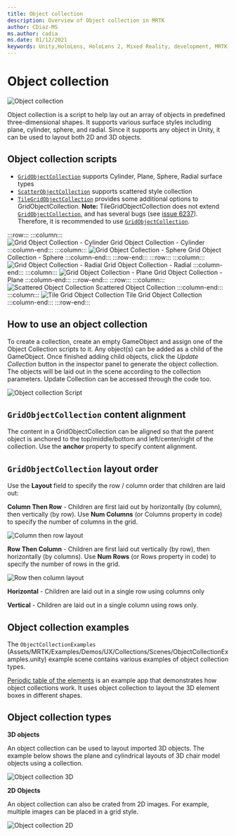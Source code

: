 ```yaml
---
title: Object collection
description: Overview of Object collection in MRTK
author: CDiaz-MS
ms.author: cadia
ms.date: 01/12/2021
keywords: Unity,HoloLens, HoloLens 2, Mixed Reality, development, MRTK, Object collection,
---
```


# Object collection

![Object collection](../images/object-collection/MRTK_ObjectCollection_Main.jpg)

Object collection is a script to help lay out an array of objects in predefined three-dimensional shapes. It supports various surface styles including plane, cylinder, sphere, and radial. Since it supports any object in Unity, it can be used to layout both 2D and 3D objects.

## Object collection scripts

- [`GridObjectCollection`](xref:Microsoft.MixedReality.Toolkit.Utilities.GridObjectCollection) supports Cylinder, Plane, Sphere, Radial surface types
- [`ScatterObjectCollection`](xref:Microsoft.MixedReality.Toolkit.Utilities.ScatterObjectCollection) supports scattered style collection  
- [`TileGridObjectCollection`](xref:Microsoft.MixedReality.Toolkit.Utilities.TileGridObjectCollection) provides some additional options to GridObjectCollection. **Note:** TileGridObjectCollection does not extend [`GridObjectCollection`](xref:Microsoft.MixedReality.Toolkit.Utilities.GridObjectCollection), and has several bugs (see [issue 6237](https://github.com/microsoft/MixedRealityToolkit-Unity/issues/6237)). Therefore, it is recommended to use [`GridObjectCollection`](xref:Microsoft.MixedReality.Toolkit.Utilities.GridObjectCollection).

:::row:::
    :::column:::  
    ![Grid Object Collection - Cylinder](../images/object-collection/MRTK_ObjectCollectionCylinder.png) Grid Object Collection - Cylinder
    :::column-end:::
    :::column:::
    ![Grid Object Collection - Sphere](../images/object-collection/MRTK_ObjectCollectionSphere.png) Grid Object Collection - Sphere
    :::column-end:::
:::row-end:::
:::row:::
    :::column:::  
    ![Grid Object Collection - Radial](../images/object-collection/MRTK_ObjectCollectionRadial.png) Grid Object Collection - Radial
    :::column-end:::
    :::column:::
    ![Grid Object Collection - Plane](../images/object-collection/MRTK_ObjectCollectionPlane.png) Grid Object Collection - Plane
    :::column-end:::
:::row-end:::
:::row:::
    :::column:::  
    ![Scattered Object Collection](../images/object-collection/MRTK_ObjectCollectionScattered.png) Scattered Object Collection
    :::column-end:::
    :::column:::
    ![Tile Grid Object Collection](../images/object-collection/MRTK_ObjectCollectionTileGrid.png) Tile Grid Object Collection
    :::column-end:::
:::row-end:::



## How to use an object collection

To create a collection, create an empty GameObject and assign one of the Object Collection scripts to it. Any object(s) can be added as a child of the GameObject. Once finished adding child objects, click the *Update Collection* button in the inspector panel to generate the object collection. The objects will be laid out in the scene according to the collection parameters. Update Collection can be accessed through the code too.

![Object collection Script](../images/object-collection/MRTK_ObjectCollectionScript.png)

## `GridObjectCollection` content alignment

The content in a GridObjectCollection can be aligned so that the parent object is anchored to the top/middle/bottom and left/center/right of the collection. Use the **anchor** property to specify content alignment.

## `GridObjectCollection` layout order

Use the **Layout** field to specify the row / column order that children are laid out:

**Column Then Row** - Children are first laid out by horizontally (by column), then vertically (by row). Use **Num Columns** (or Columns property in code) to specify the number of columns in the grid.

![Column then row layout](../images/object-collection/MRTK_ColumnThenRow.png)

**Row Then Column** - Children are first laid out vertically (by row), then horizontally (by columns). Use **Num Rows** (or Rows property in code) to specify the number of rows in the grid.

![Row then column layout](../images/object-collection/MRTK_RowThenColumn.png)

**Horizontal** - Children are laid out in a single row using columns only

**Vertical** - Children are laid out in a single column using rows only.

## Object collection examples

The `ObjectCollectionExamples` (Assets/MRTK/Examples/Demos/UX/Collections/Scenes/ObjectCollectionExamples.unity) example scene contains various examples of object collection types.

[Periodic table of the elements](https://github.com/Microsoft/MRDesignLabs_Unity_PeriodicTable) is an example app that demonstrates how object collections work. It uses object collection to layout the 3D element boxes in different shapes.

## Object collection types

**3D objects**

An object collection can be used to layout imported 3D objects. The example below shows the plane and cylindrical layouts of 3D chair model objects using a collection.

![Object collection 3D](../images/object-collection/MRTK_ObjectCollection_3DObjects.jpg)

**2D Objects**

An object collection can also be crated from 2D images. For example, multiple images can be placed in a grid style.

![Object collection 2D](../images/object-collection/MRTK_ObjectCollection_Layout_2DImages.jpg)
